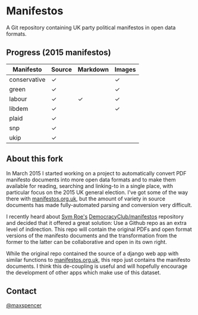 # Manifestos

A Git repository containing UK party political manifestos in open data formats.

## Progress (2015 manifestos)

Manifesto    | Source | Markdown | Images
-------------|--------|----------|-------
conservative | ✓ |  | ✓
green        | ✓ |  | ✓
labour       | ✓ | ✓ | ✓
libdem       | ✓ |  | ✓
plaid        | ✓ |  | 
snp          | ✓ |  | 
ukip         | ✓ |  | 

## About this fork

In March 2015 I started working on a project to automatically convert PDF
manifesto documents into more open data formats and to make them available for
reading, searching and linking-to in a single place, with particular focus on
the 2015 UK general election. I've got some of the way there with
[manifestos.org.uk](http://manifestos.org.uk), but the amount of variety in
source documents has made fully-automated parsing and conversion very difficult.

I recently heard about [Sym Roe's](https://github.com/symroe)
[DemocracyClub/manifestos](https://github.com/DemocracyClub/manifestos)
repository and decided that it offered a great solution: Use a Github repo as an
extra level of indirection. This repo will contain the original PDFs and open
format versions of the manifesto documents and the transformation from the
former to the latter can be collaborative and open in its own right.

While the original repo contained the source of a django web app with similar
functions to [manifestos.org.uk](http://manifestos.org.uk), this repo just
contains the manifesto documents. I think this de-coupling is useful and will
hopefully encourage the development of other apps which make use of this
dataset.

## Contact

[@maxspencer](https://twitter.com/maxspencer)